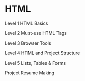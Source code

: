 # HTML


Level 1 HTML Basics

Level 2 Must-use HTML Tags

Level 3 Browser Tools

Level 4 HTML and Project Structure

Level 5 Lists, Tables & Forms

Project Resume Making
